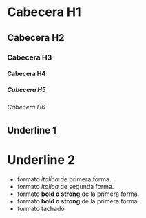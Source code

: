 # Cabecera H1
## Cabecera H2
### Cabecera H3
#### Cabecera H4
##### Cabecera H5
###### Cabecera H6

Underline 1
-----------

Underline 2
==============

- formato *italica* de primera forma.
- formato _italica_ de segunda forma.
- formato **bold o strong** de la primera forma.
- formato __bold o strong__ de la primera forma.
- formato tachado   